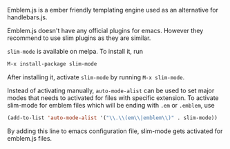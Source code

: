 <!--
.. title: emblem-mode for Emacs
.. slug: emblem-mode-for-emacs
.. date: 2016-07-25 17:32:35 UTC
.. tags: emblem, slim-mode, til
.. category: tech, programming
.. link:
.. description: How write emblem code in emacs?
.. type: text
-->


Emblem.js is a ember friendly templating engine used as an alternative for handlebars.js.

Emblem.js doesn't have any official plugins for emacs. However they recommend to use slim plugins as they are similar.

`slim-mode` is available on melpa. To install it, run

```el
M-x install-package slim-mode
```

After installing it, activate `slim-mode` by running `M-x slim-mode`.

Instead of activating manually, `auto-mode-alist` can be used to set major modes that needs to activated for files with specific extension. To activate slim-mode for emblem files which will be ending with `.em` or `.emblem`, use

```lisp
(add-to-list 'auto-mode-alist '("\\.\\(em\\|emblem\\)" . slim-mode))
```

By adding this line to emacs configuration file, slim-mode gets activated for emblem.js files.
